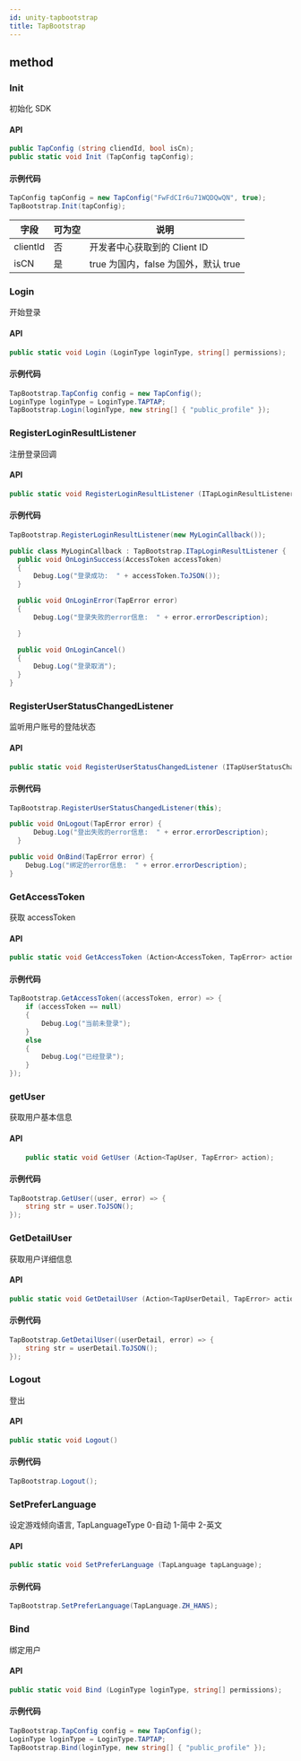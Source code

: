 ```yaml
---
id: unity-tapbootstrap
title: TapBootstrap
---
```

## method
### Init
初始化 SDK

#### API

```cs
public TapConfig (string cliendId, bool isCn);
public static void Init (TapConfig tapConfig);
```


#### 示例代码

```cs
TapConfig tapConfig = new TapConfig("FwFdCIr6u71WQDQwQN", true);
TapBootstrap.Init(tapConfig);
```

| 字段        | 可为空 | 说明                                                           |
| --------- | --- | ------------------------------------------------------------ |
| clientId    | 否   | 开发者中心获取到的 Client ID |
| isCN    | 是   | true 为国内，false 为国外，默认 true                                           |


### Login
开始登录

#### API

```cs
public static void Login (LoginType loginType, string[] permissions);
```

#### 示例代码

```cs
TapBootstrap.TapConfig config = new TapConfig();
LoginType loginType = LoginType.TAPTAP;
TapBootstrap.Login(loginType, new string[] { "public_profile" });
```


### RegisterLoginResultListener
注册登录回调

#### API

```cs
public static void RegisterLoginResultListener (ITapLoginResultListener listener);
```

#### 示例代码

```cs
TapBootstrap.RegisterLoginResultListener(new MyLoginCallback());

public class MyLoginCallback : TapBootstrap.ITapLoginResultListener {
  public void OnLoginSuccess(AccessToken accessToken)
  {
      Debug.Log("登录成功:  " + accessToken.ToJSON());
  }

  public void OnLoginError(TapError error)
  {
      Debug.Log("登录失败的error信息:  " + error.errorDescription);

  }

  public void OnLoginCancel()
  {
      Debug.Log("登录取消");
  }
}
```

### RegisterUserStatusChangedListener
监听用户账号的登陆状态

#### API

```cs
public static void RegisterUserStatusChangedListener (ITapUserStatusChangedListener listener);
```

#### 示例代码

```cs
TapBootstrap.RegisterUserStatusChangedListener(this);

public void OnLogout(TapError error) {
      Debug.Log("登出失败的error信息:  " + error.errorDescription);
  }

public void OnBind(TapError error) {
    Debug.Log("绑定的error信息:  " + error.errorDescription);
}
```

### GetAccessToken
获取 accessToken

#### API

```cs
public static void GetAccessToken (Action<AccessToken, TapError> action);
```

#### 示例代码

```cs
TapBootstrap.GetAccessToken((accessToken, error) => {
    if (accessToken == null)
    {
        Debug.Log("当前未登录");
    }
    else
    {
        Debug.Log("已经登录");
    }
});
```
### getUser
获取用户基本信息

#### API

```cs
	public static void GetUser (Action<TapUser, TapError> action);
```

#### 示例代码

```cs
TapBootstrap.GetUser((user, error) => {
    string str = user.ToJSON();
});
```

### GetDetailUser
获取用户详细信息

#### API

```cs
public static void GetDetailUser (Action<TapUserDetail, TapError> action);
```

#### 示例代码

```cs
TapBootstrap.GetDetailUser((userDetail, error) => {
    string str = userDetail.ToJSON();
});
```

### Logout
登出

#### API

```cs
public static void Logout()
```

#### 示例代码

```cs
TapBootstrap.Logout();
```

### SetPreferLanguage
设定游戏倾向语言, TapLanguageType 0-自动 1-简中 2-英文
#### API

```cs
public static void SetPreferLanguage (TapLanguage tapLanguage);
```

#### 示例代码

```cs
TapBootstrap.SetPreferLanguage(TapLanguage.ZH_HANS);
```

### Bind
绑定用户

#### API

```cs
public static void Bind (LoginType loginType, string[] permissions);
```

#### 示例代码

```cs
TapBootstrap.TapConfig config = new TapConfig();
LoginType loginType = LoginType.TAPTAP;
TapBootstrap.Bind(loginType, new string[] { "public_profile" });
```
